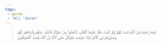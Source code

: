 ```yaml
---
tags: 
 - quran 
 - "Ali 'Imran"
---
```


> فَبِمَا رَحۡمَةٖ مِّنَ ٱللَّهِ لِنتَ لَهُمۡۖ وَلَوۡ كُنتَ فَظًّا غَلِيظَ ٱلۡقَلۡبِ لَٱنفَضُّواْ مِنۡ حَوۡلِكَۖ فَٱعۡفُ عَنۡهُمۡ وَٱسۡتَغۡفِرۡ لَهُمۡ وَشَاوِرۡهُمۡ فِي ٱلۡأَمۡرِۖ فَإِذَا عَزَمۡتَ فَتَوَكَّلۡ عَلَى ٱللَّهِۚ إِنَّ ٱللَّهَ يُحِبُّ ٱلۡمُتَوَكِّلِينَ
